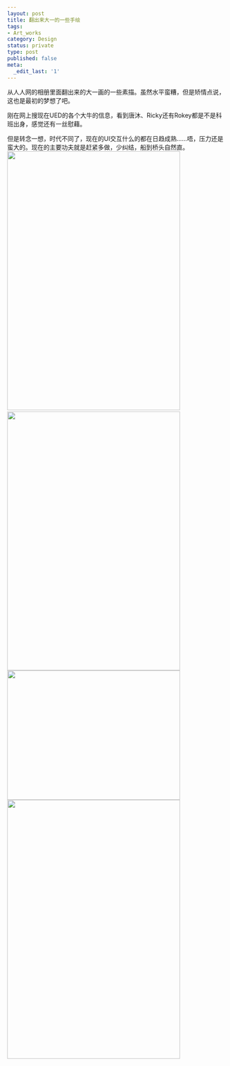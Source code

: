 ```yaml
---
layout: post
title: 翻出来大一的一些手绘
tags:
- Art_works
category: Design
status: private
type: post
published: false
meta:
  _edit_last: '1'
---
```

从人人网的相册里面翻出来的大一画的一些素描。虽然水平蛮糟，但是矫情点说，这也是最初的梦想了吧。

刚在网上搜现在UED的各个大牛的信息，看到唐沐、Ricky还有Rokey都是不是科班出身，感觉还有一丝慰藉。

但是转念一想，时代不同了，现在的UI交互什么的都在日趋成熟……唔，压力还是蛮大的。现在的主要功夫就是赶紧多做，少纠结，船到桥头自然直。
<img alt="" src="http://fc05.deviantart.net/fs70/f/2011/121/8/6/a_kitty_by_imjacob-d3fb29b.jpg" title="draw" class="alignnone" width="400" height="600" />
<img alt="" src="http://fc09.deviantart.net/fs71/i/2011/121/0/7/sportman_by_imjacob-d3fb26g.jpg" title="draw" class="alignnone"  /><!--more-->
<img alt="" src="http://fc06.deviantart.net/fs71/f/2011/121/b/a/women_by_imjacob-d3fb2z8.jpg" title="draw" class="alignnone" width="400" height="600" />
<img alt="" src="http://fc03.deviantart.net/fs70/f/2011/121/7/c/shoes_by_imjacob-d3fb2ch.jpg" title="d" class="alignnone" width="400" height="300" />
<img alt="" src="http://fc09.deviantart.net/fs70/f/2011/121/f/b/flower_by_imjacob-d3fb2bs.jpg" title="d" class="alignnone" width="400" height="600" />
